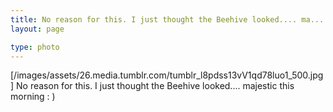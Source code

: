 ```yaml
---
title: No reason for this. I just thought the Beehive looked.... ma...
layout: page

type: photo
---
```


[/images/assets/26.media.tumblr.com/tumblr_l8pdss13vV1qd78luo1_500.jpg] No
reason for this. I just thought the Beehive looked.... majestic this morning :
)

